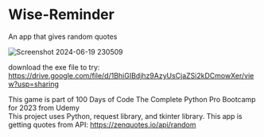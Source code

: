 # Wise-Reminder
An app that gives random quotes

![Screenshot 2024-06-19 230509](https://github.com/ikhsanmasu/100-Days-of-Code-The-Complete-Python-Pro-Bootcamp/assets/76894210/c7e63cfc-de4c-4a44-84d3-8eca582c1f38)


download the exe file to try: https://drive.google.com/file/d/1BhiGIBdjhz9AzyUsCjaZSi2kDCmowXer/view?usp=sharing <br>

This game is part of 100 Days of Code The Complete Python Pro Bootcamp for 2023 from Udemy <br>
This project uses Python, request library, and tkinter library. This app is getting quotes from API: https://zenquotes.io/api/random
